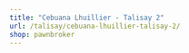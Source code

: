 ```yaml
---
title: "Cebuana Lhuillier - Talisay 2"
url: /talisay/cebuana-lhuillier-talisay-2/
shop: pawnbroker
---
```

